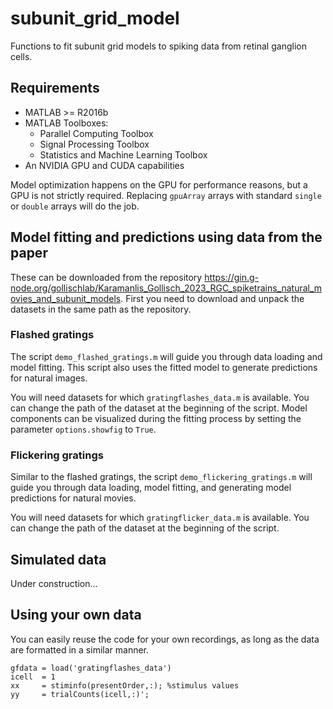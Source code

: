 # subunit_grid_model
Functions to fit subunit grid models to spiking data from retinal ganglion cells.

## Requirements

- MATLAB >= R2016b
- MATLAB Toolboxes:
    - Parallel Computing Toolbox
    - Signal Processing Toolbox
    - Statistics and Machine Learning Toolbox
- An NVIDIA GPU and CUDA capabilities

Model optimization happens on the GPU for performance reasons, but a GPU is not strictly required. Replacing `gpuArray` arrays with standard `single` or `double` arrays will do the job.

## Model fitting and predictions using data from the paper

These can be downloaded from the repository https://gin.g-node.org/gollischlab/Karamanlis_Gollisch_2023_RGC_spiketrains_natural_movies_and_subunit_models. First you need to download and unpack the datasets in the same path as the repository.

### Flashed gratings
The script `demo_flashed_gratings.m` will guide you through data loading and model fitting. This script also uses the fitted model to generate predictions for natural images. 

You will need datasets for which `gratingflashes_data.m` is available. You can change the path of the dataset at the beginning of the script. Model components can be visualized during the fitting process by setting the parameter `options.showfig` to `True`.

### Flickering gratings
Similar to the flashed gratings, the script `demo_flickering_gratings.m` will guide you through data loading, model fitting, and generating model predictions for natural movies. 

You will need datasets for which `gratingflicker_data.m` is available. You can change the path of the dataset at the beginning of the script.

## Simulated data
Under construction...

## Using your own data
You can easily reuse the code for your own recordings, as long as the data are formatted in a similar manner. 
```
gfdata = load('gratingflashes_data')
icell  = 1 
xx     = stiminfo(presentOrder,:); %stimulus values
yy     = trialCounts(icell,:)';

```

